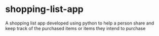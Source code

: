 # shopping-list-app
A shopping list app developed using python to help a person share and keep track of  the purchased items or items they intend to purchase
